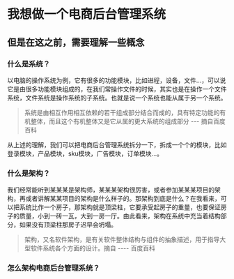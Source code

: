 # 我想做一个电商后台管理系统
## 但是在这之前，需要理解一些概念
### 什么是系统？
以电脑的操作系统为例，它有很多的功能模块，比如进程，设备，文件...，可以说它是由很多功能模块组成的，在我们常操作文件的时候，其实也是在操作一个文件系统，文件系统是操作系统的子系统。也就是说一个系统也能从属于另一个系统。

> 系统是由相互作用相互依赖的若干组成部分结合而成的，具有特定功能的有机整体，而且这个有机整体又是它从属的更大系统的组成部分 --- 摘自百度百科

从上述的理解，我们可以把电商后台管理系统拆分一下，拆成一个个的模块，比如登录模块，产品模块，sku模块，广告模块，订单模块...。

### 什么是架构？
我们经常能听到某某某是架构师，某某某架构很厉害，或者参加某某某项目的架构，再或者讲解某某项目的架构是什么样子的。那架构到底是什么？在我看来，可以把系统比作一个房子，那架构就是顶梁柱，它要承受起房子的重量，也要保证房子的质量，小到一砖一瓦，大到一房一厅。由此看来，架构在系统中充当着结构部分，如果没有顶梁柱那房子迟早会坍塌。

> 架构，又名软件架构，是有关软件整体结构与组件的抽象描述，用于指导大型软件系统各个方面的设计。摘自 ---- 百度百科


### 怎么架构电商后台管理系统？
